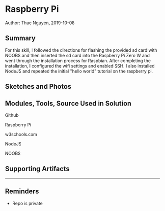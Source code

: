 #  Raspberry Pi

Author: Thuc Nguyen, 2019-10-08

## Summary
For this skill, I followed the directions for flashing the provided sd card with NOOBS and then inserted the sd card
into the Raspberry Pi Zero W and went through the installation process for Raspbian. After completing the installation, 
I configured the wifi settings and enabled SSH. I also installed NodeJS and repeated the initial "hello world" tutorial
on the raspberry pi.

## Sketches and Photos


## Modules, Tools, Source Used in Solution
Github

Raspberry Pi

w3schools.com

NodeJS

NOOBS
## Supporting Artifacts



-----

## Reminders
- Repo is private
